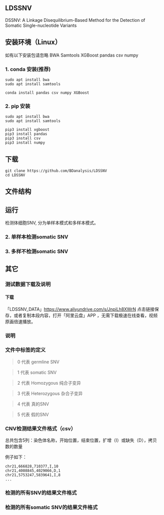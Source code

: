 <!--
 * @Author: cwx
 * @Date: 2022-05-16 17:32:28
 * @LastEditTime: 2022-05-16 19:11:06
 * @FilePath: /paper_snv/paper/LDSSNV/README-CH.md
 * @Description: LDSSNV
-->
## LDSSNV
DSSNV: A Linkage Disequilibrium-Based Method for the Detection of Somatic Single-nucleotide Variants


## 安装环境（Linux）
如有以下安装包请忽略
BWA
Samtools
XGBoost
pandas
csv
numpy

### 1. conda 安装(推荐)
```
sudo apt install bwa
sudo apt install samtools

conda install pandas csv numpy XGBoost
```
### 2. pip 安装
```
sudo apt install bwa
sudo apt install samtools

pip3 install xgboost
pip3 install pandas
pip3 install csv
pip3 install numpy
```
## 下载
```
git clone https://github.com/BDanalysis/LDSSNV
cd LDSSNV
```

## 文件结构


## 运行
检测体细胞SNV, 分为单样本模式和多样本模式。
### 2. 单样本检测somatic SNV

### 3. 多样不检测somatic SNV

## 其它
### 测试数据下载及说明

#### 下载
「LDSSNV_DATA」https://www.aliyundrive.com/s/JnpiLh8XWrN 点击链接保存，或者复制本段内容，打开「阿里云盘」APP ，无需下载极速在线查看，视频原画倍速播放。

### 说明

### 文件中标签的定义
> 0 代表 germline SNV

> 1 代表 somatic SNV

> 2 代表 Homozygous 纯合子变异

> 3 代表 Heterozygous 杂合子变异

> 4 代表 真的SNV

> 5 代表 假的SNV

### CNV检测结果文件格式（csv）
总共包含5列：染色体名称，开始位置，结束位置，扩增（I）或缺失（D），拷贝数的数量

例子如下：
```
chr21,666828,710377,I,10
chr21,4008845,4029066,D,1
chr21,5753247,5839641,I,8
...
```
### 检测的所有SNV的结果文件格式

### 检测的所有somatic SNV的结果文件格式



